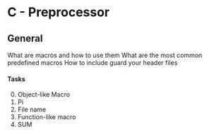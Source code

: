 # C - Preprocessor

## General
What are macros and how to use them
What are the most common predefined macros
How to include guard your header files

#### Tasks
0. Object-like Macro
1. Pi
2. File name
3. Function-like macro
4. SUM


